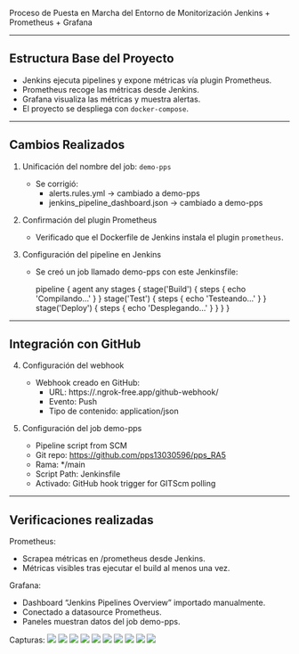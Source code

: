 Proceso de Puesta en Marcha del Entorno de Monitorización Jenkins + Prometheus + Grafana

-------------------------------------------------------
Estructura Base del Proyecto
-------------------------------------------------------

- Jenkins ejecuta pipelines y expone métricas vía plugin Prometheus.
- Prometheus recoge las métricas desde Jenkins.
- Grafana visualiza las métricas y muestra alertas.
- El proyecto se despliega con `docker-compose`.

-------------------------------------------------------
Cambios Realizados
-------------------------------------------------------

1. Unificación del nombre del job: `demo-pps`
   - Se corrigió:
     - alerts.rules.yml → cambiado a demo-pps
     - jenkins_pipeline_dashboard.json → cambiado a demo-pps

2. Confirmación del plugin Prometheus
   - Verificado que el Dockerfile de Jenkins instala el plugin `prometheus`.

3. Configuración del pipeline en Jenkins
   - Se creó un job llamado demo-pps con este Jenkinsfile:

     pipeline {
         agent any
         stages {
             stage('Build') { steps { echo 'Compilando...' } }
             stage('Test') { steps { echo 'Testeando...' } }
             stage('Deploy') { steps { echo 'Desplegando...' } }
         }
     }

-------------------------------------------------------
Integración con GitHub
-------------------------------------------------------

4. Configuración del webhook
   - Webhook creado en GitHub:
     - URL: https://<ngrok>.ngrok-free.app/github-webhook/
     - Evento: Push
     - Tipo de contenido: application/json

5. Configuración del job demo-pps
   - Pipeline script from SCM
   - Git repo: https://github.com/pps13030596/pps_RA5
   - Rama: */main
   - Script Path: Jenkinsfile
   - Activado: GitHub hook trigger for GITScm polling

-------------------------------------------------------
Verificaciones realizadas
-------------------------------------------------------

Prometheus:
- Scrapea métricas en /prometheus desde Jenkins.
- Métricas visibles tras ejecutar el build al menos una vez.

Grafana:
- Dashboard “Jenkins Pipelines Overview” importado manualmente.
- Conectado a datasource Prometheus.
- Paneles muestran datos del job demo-pps.

Capturas:
![](./Capturas/Captura%20desde%202025-05-31%2000-33-32.png)
![](./Capturas/Captura%20desde%202025-05-31%2000-33-43.png)
![](./Capturas/Captura%20desde%202025-05-31%2001-04-48.png)
![](./Capturas/Captura%20desde%202025-05-31%2001-04-55.png)
![](./Capturas/Captura%20desde%202025-05-31%2001-05-00.png)
![](./Capturas/Captura%20desde%202025-05-31%2001-08-11.png)
![](./Capturas/Captura%20desde%202025-05-31%2001-12-49.png)
![](./Capturas/Captura%20desde%202025-05-31%2010-39-39.png)
![](./Capturas/Captura%20desde%202025-05-31%2010-52-23.png)
![](./Capturas/Captura%20desde%202025-05-31%2010-52-33.png)